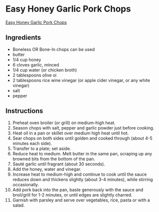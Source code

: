 # Easy Honey Garlic Pork Chops

[Easy Honey Garlic Pork Chops](https://cafedelites.com/easy-honey-garlic-pork-chops/)

## Ingredients

* Boneless OR Bone-In chops can be used
* butter
* 1/4 cup honey
* 6 cloves garlic, minced
* 1/4 cup water (or chicken broth)
* 2 tablespoons olive oi
* 2 tablespoons rice wine vinegar (or apple cider vinegar, or any white vinegar)
* salt
* pepper

## Instructions

1. Preheat oven broiler (or grill) on medium-high heat.
2. Season chops with salt, pepper and garlic powder just before cooking.
3. Heat oil in a pan or skillet over medium high heat until hot. 
4. Sear chops on both sides until golden and cooked through (about 4-5 minutes each side). 
5. Transfer to a plate; set aside.
6. Reduce heat to medium. Melt butter in the same pan, scraping up any browned bits from the bottom of the pan.
7. Sauté garlic until fragrant (about 30 seconds).
8. Add the honey, water and vinegar.
9. Increase heat to medium-high and continue to cook until the sauce reduces down and thickens slightly (about 3-4 minutes), while stirring occasionally.
10. Add pork back into the pan, baste generously with the sauce and broil/grill for 1-2 minutes, or until edges are slightly charred.
11. Garnish with parsley and serve over vegetables, rice, pasta or with a salad.
